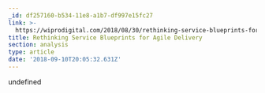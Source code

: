 ```yaml
---
_id: df257160-b534-11e8-a1b7-df997e15fc27
link: >-
  https://wiprodigital.com/2018/08/30/rethinking-service-blueprints-for-agile-delivery/
title: Rethinking Service Blueprints for Agile Delivery
section: analysis
type: article
date: '2018-09-10T20:05:32.631Z'
---
```

undefined
